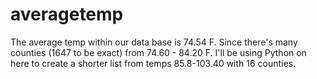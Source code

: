 # averagetemp
The average temp within our data base is 74.54 F. Since there's many counties (1647 to be exact) from 74.60 - 84.20 F.  I'll be using Python on here to create a shorter list from temps 85.8-103.40 with 16 counties.
